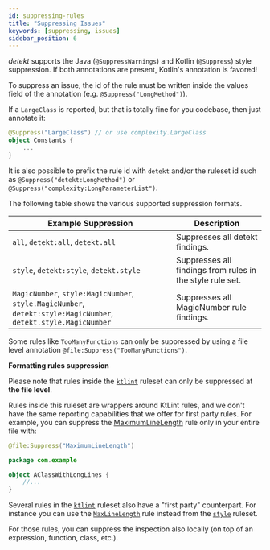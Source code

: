 ```yaml
---
id: suppressing-rules
title: "Suppressing Issues"
keywords: [suppressing, issues]
sidebar_position: 6
---
```


_detekt_ supports the Java (`@SuppressWarnings`) and Kotlin (`@Suppress`) style suppression. 
If both annotations are present, Kotlin's annotation is favored! 

To suppress an issue, the id of the rule must be written inside the values field of the annotation (e.g. `@Suppress("LongMethod")`).

If a `LargeClass` is reported, but that is totally fine for you codebase, then just annotate it:

```kotlin
@Suppress("LargeClass") // or use complexity.LargeClass
object Constants {
    ...
}
```

It is also possible to prefix the rule id with `detekt` and/or the ruleset id such as `@Suppress("detekt:LongMethod")` or `@Suppress("complexity:LongParameterList")`. 

The following table shows the various supported suppression formats.

| Example Suppression                                                                                             | Description                                               |
|-----------------------------------------------------------------------------------------------------------------|-----------------------------------------------------------|
| `all`, `detekt:all`, `detekt.all`                                                                               | Suppresses all detekt findings.                           |
| `style`, `detekt:style`, `detekt.style`                                                                         | Suppresses all findings from rules in the style rule set. |
| `MagicNumber`, `style:MagicNumber`, `style.MagicNumber`, `detekt:style:MagicNumber`, `detekt.style.MagicNumber` | Suppresses all MagicNumber rule findings.                 |

Some rules like `TooManyFunctions` can only be suppressed by using a file level annotation `@file:Suppress("TooManyFunctions")`.

**Formatting rules suppression**

Please note that rules inside the [`ktlint`](../rules/ktlint) ruleset can only be suppressed at **the file level**.

Rules inside this ruleset are wrappers around KtLint rules, and we don't have the same reporting capabilities that we offer for first party rules. For example, you can suppress the [MaximumLineLength](/docs/rules/formatting#maximumlinelength) rule only in your entire file with:

```kotlin
@file:Suppress("MaximumLineLength")

package com.example

object AClassWithLongLines {
    //...
}
```

Several rules in the [`ktlint`](/docs/rules/formatting) ruleset also have a "first party" counterpart. For instance you can use the [`MaxLineLength`](/docs/rules/style#maxlinelength) rule instead from the [`style`](/docs/rules/style) ruleset.

For those rules, you can suppress the inspection also locally (on top of an expression, function, class, etc.).

